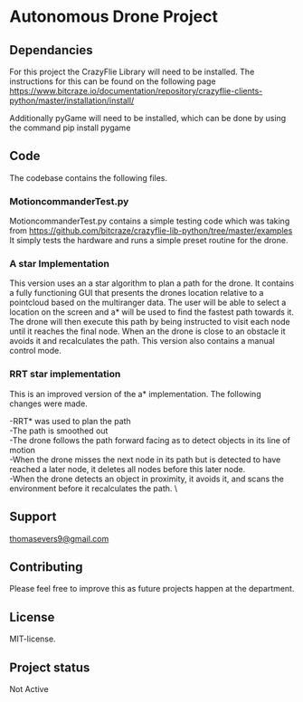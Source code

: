 # Autonomous Drone Project

## Dependancies
For this project the CrazyFlie Library will need to be installed. 
The instructions for this can be found on the following page https://www.bitcraze.io/documentation/repository/crazyflie-clients-python/master/installation/install/

Additionally pyGame will need to be installed, which can be done by using the command pip install pygame


## Code
The codebase contains the following files.

### MotioncommanderTest.py
MotioncommanderTest.py contains a simple testing code which was taking from https://github.com/bitcraze/crazyflie-lib-python/tree/master/examples
It simply tests the hardware and runs a simple preset routine for the drone.

### A star Implementation
This version uses an a star algorithm to plan a path for the drone. 
It contains a fully functioning GUI that presents the drones location relative to a pointcloud based on the multiranger data.
The user will be able to select a location on the screen and a* will be used to find the fastest path towards it.
The drone will then execute this path by being instructed to visit each node until it reaches the final node. 
When an the drone is close to an obstacle it avoids it and recalculates the path.
This version also contains a manual control mode.

### RRT star implementation

This is an improved version of the a* implementation. The following changes were made.

-RRT* was used to plan the path \
-The path is smoothed out \
-The drone follows the path forward facing as to detect objects in its line of motion \
-When the drone misses the next node in its path but is detected to have reached a later node, 
it deletes all nodes before this later node. \
-When the drone detects an object in proximity, it avoids it, 
and scans the environment before it recalculates the path. \



## Support
thomasevers9@gmail.com

## Contributing
Please feel free to improve this as future projects happen at the department.

## License
MIT-license.

## Project status
Not Active
